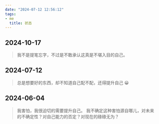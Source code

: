 ```yaml
---
date: "2024-07-12 12:56:12"
tags:
- me
  title: 状态
---
```


## 2024-10-17

> 我不是提笔忘字，不过是不敢承认这真是不堪入目的自己。

## 2024-07-12

> 总是想要好的东西，却不知道自己配不配，还得提升自己 😀

## 2024-06-04

> 我害怕，我很迫切的需要提升自己。
> 我不确定这种害怕源自哪儿，对未来的不确定性？对自己能力的否定？对现在的碌碌无为？
